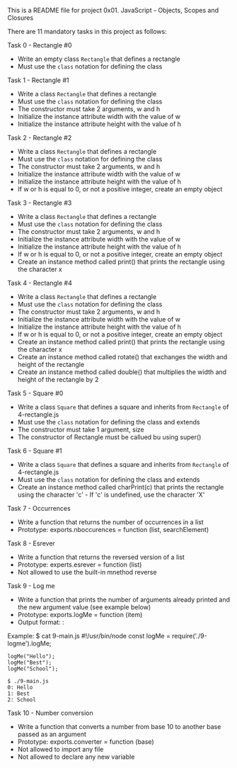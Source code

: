 This is a README file for project 0x01. JavaScript - Objects, Scopes and
Closures

There are 11 mandatory tasks in this project as follows:

Task 0 - Rectangle #0
 - Write an empty class `Rectangle` that defines a rectangle
  - Must use the `class` notation for defining the class

Task 1 - Rectangle #1
 - Write a class `Rectangle` that defines a rectangle
  - Must use the `class` notation for defining the class
  - The constructor must take 2 arguments, w and h
  - Initialize the instance attribute width with the value of w
  - Initialize the instance attribute height with the value of h

Task 2 - Rectangle #2
 - Write a class `Rectangle` that defines a rectangle
  - Must use the `class` notation for defining the class
  - The constructor must take 2 arguments, w and h
  - Initialize the instance attribute width with the value of w
  - Initialize the instance attribute height with the value of h
  - If w or h is equal to 0, or not a positive integer, create an empty object

Task 3 - Rectangle #3
 - Write a class `Rectangle` that defines a rectangle
  - Must use the `class` notation for defining the class
  - The constructor must take 2 arguments, w and h
  - Initialize the instance attribute width with the value of w
  - Initialize the instance attribute height with the value of h
  - If w or h is equal to 0, or not a positive integer, create an empty object
  - Create an instance method called print() that prints the rectangle using
    the character x

Task 4 - Rectangle #4
 - Write a class `Rectangle` that defines a rectangle
  - Must use the `class` notation for defining the class
  - The constructor must take 2 arguments, w and h
  - Initialize the instance attribute width with the value of w
  - Initialize the instance attribute height with the value of h
  - If w or h is equal to 0, or not a positive integer, create an empty object
  - Create an instance method called print() that prints the rectangle using
    the character x
  - Create an instance method called rotate() that exchanges the width and
    height of the rectangle
  - Create an instance method called double() that multiplies the width and
    height of the rectangle by 2

Task 5 - Square #0
 - Write a class `Square` that defines a square and inherits from `Rectangle`
   of 4-rectangle.js
  - Must use the `class` notation for defining the class and extends
  - The constructor must take 1 argument, size
  - The constructor of Rectangle must be callued bu using super()

Task 6 - Square #1
 - Write a class `Square` that defines a square and inherits from `Rectangle`
   of 4-rectangle.js
  - Must use the `class` notation for defining the class and extends
  - Create an instance method called charPrint(c) that prints the rectangle
    using the character 'c'
        - If 'c' is undefined, use the character 'X'

Task 7 - Occurrences
 - Write a function that returns the number of occurrences in a list
  - Prototype: exports.nboccurences = function (list, searchElement)

Task 8 - Esrever
 - Write a function that returns the reversed version of a list
  - Prototype: experts.esrever = function (list)
  - Not allowed to use the built-in mnethod reverse

Task 9 - Log me
 - Write a function that prints the number of arguments already printed and
   the new argument value (see example below)
  - Prototype: exports.logMe = function (item)
  - Output format: <number arguments already printed>: <current argument value>

  Example:
    $ cat 9-main.js
    #!/usr/bin/node
    const logMe = require('./9-logme').logMe;

    logMe("Hello");
    logMe("Best");
    logMe("School");

    $ ./9-main.js
    0: Hello
    1: Best
    2: School

Task 10 - Number conversion
 - Write a function that converts a number from base 10 to another base passed
   as an argument
  - Prototype: exports.converter = function (base)
  - Not allowed to import any file
  - Not allowed to declare any new variable

